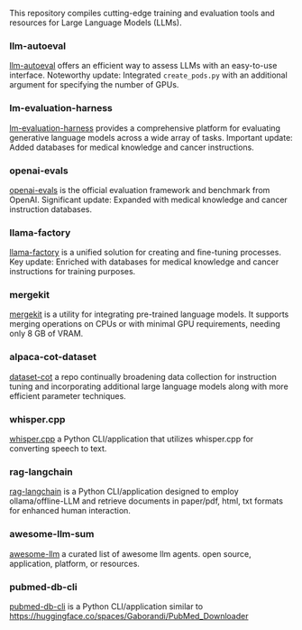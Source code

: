 This repository compiles cutting-edge training and evaluation tools and resources for Large Language Models (LLMs).

### llm-autoeval
[llm-autoeval](https://github.com/chenhaodev/llm-autoeval) offers an efficient way to assess LLMs with an easy-to-use interface. Noteworthy update: Integrated `create_pods.py` with an additional argument for specifying the number of GPUs.

### lm-evaluation-harness
[lm-evaluation-harness](https://github.com/chenhaodev/lm-evaluation-harness) provides a comprehensive platform for evaluating generative language models across a wide array of tasks. Important update: Added databases for medical knowledge and cancer instructions.

### openai-evals
[openai-evals](https://github.com/chenhaodev/openai-evals) is the official evaluation framework and benchmark from OpenAI. Significant update: Expanded with medical knowledge and cancer instruction databases.

### llama-factory
[llama-factory](https://github.com/chenhaodev/llm-llama-factory) is a unified solution for creating and fine-tuning processes. Key update: Enriched with databases for medical knowledge and cancer instructions for training purposes.

### mergekit
[mergekit](https://github.com/chenhaodev/llm-mergekit) is a utility for integrating pre-trained language models. It supports merging operations on CPUs or with minimal GPU requirements, needing only 8 GB of VRAM.

### alpaca-cot-dataset
[dataset-cot](https://github.com/PhoebusSi/Alpaca-CoT) a repo continually broadening data collection for instruction tuning and incorporating additional large language models along with more efficient parameter techniques.

### whisper.cpp 
[whisper.cpp](https://github.com/chenhaodev/awesome-llm-dev-kit/tree/main/examples/whisper.cpp) a Python CLI/application that utilizes whisper.cpp for converting speech to text.

### rag-langchain
[rag-langchain](https://github.com/chenhaodev/awesome-llm-dev-kit/tree/main/examples/rag-langchain) is a Python CLI/application designed to employ ollama/offline-LLM and retrieve documents in paper/pdf, html, txt formats for enhanced human interaction. 

### awesome-llm-sum
[awesome-llm](https://github.com/Hannibal046/Awesome-LLM) a curated list of awesome llm agents. open source, application, platform, or resources. 

### pubmed-db-cli
[pubmed-db-cli](https://github.com/chenhaodev/awesome-llm-dev-kit/tree/main/examples/pubmed-db-cli) is a Python CLI/application similar to https://huggingface.co/spaces/Gaborandi/PubMed_Downloader
